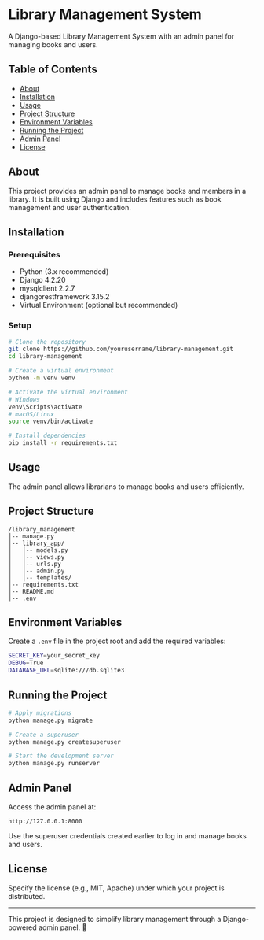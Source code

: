 # Library Management System

A Django-based Library Management System with an admin panel for managing books and users.

## Table of Contents
- [About](#about)
- [Installation](#installation)
- [Usage](#usage)
- [Project Structure](#project-structure)
- [Environment Variables](#environment-variables)
- [Running the Project](#running-the-project)
- [Admin Panel](#admin-panel)
- [License](#license)

## About

This project provides an admin panel to manage books and members in a library. It is built using Django and includes features such as book management and user authentication.

## Installation

### Prerequisites
- Python (3.x recommended)
- Django 4.2.20
- mysqlclient 2.2.7
- djangorestframework 3.15.2
- Virtual Environment (optional but recommended)

### Setup
```sh
# Clone the repository
git clone https://github.com/yourusername/library-management.git
cd library-management

# Create a virtual environment
python -m venv venv

# Activate the virtual environment
# Windows
venv\Scripts\activate
# macOS/Linux
source venv/bin/activate

# Install dependencies
pip install -r requirements.txt
```

## Usage

The admin panel allows librarians to manage books and users efficiently.

## Project Structure
```
/library_management
│-- manage.py
│-- library_app/
│   │-- models.py
│   │-- views.py
│   │-- urls.py
│   │-- admin.py
│   │-- templates/
│-- requirements.txt
│-- README.md
│-- .env
```

## Environment Variables
Create a `.env` file in the project root and add the required variables:
```sh
SECRET_KEY=your_secret_key
DEBUG=True
DATABASE_URL=sqlite:///db.sqlite3
```

## Running the Project
```sh
# Apply migrations
python manage.py migrate

# Create a superuser
python manage.py createsuperuser

# Start the development server
python manage.py runserver
```

## Admin Panel

Access the admin panel at:
```
http://127.0.0.1:8000
```
Use the superuser credentials created earlier to log in and manage books and users.

## License

Specify the license (e.g., MIT, Apache) under which your project is distributed.

---

This project is designed to simplify library management through a Django-powered admin panel. 🚀
